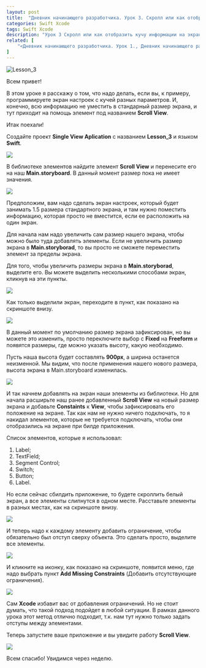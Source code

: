 ```yaml
---
layout: post
title:  "Дневник начинающего разработчика. Урок 3. Скролл или как отобразить кучу информации на экране."
categories: Swift Xcode
tags: Swift Xcode
description: "Урок 3 Скролл или как отобразить кучу информации на экране."
related: [
    "<Дневник начинающего разработчика. Урок 1., Дневник начинающего разработчика. Урок 2., Дневник начинающего разработчика. Урок 3., Дневник начинающего разработчика. Урок 4.>",
]
---
```


![Lesson_3](http://i023.radikal.ru/1610/bf/290c4c00b39a.jpg)

Всем привет!

В этом уроке я расскажу о том, что надо делать, если вы, к примеру, программируете экран настроек
с кучей разных параметров. И, конечно, всю информацию не уместить в стандарный размер экрана,
и тут приходит на помощь элемент под названием **Scroll View**.

Итак поехали!

Создайте проект **Single View Aplication** с названием **Lesson_3** и языком **Swift**.

![](http://i023.radikal.ru/1610/c4/f2422dd5fde7.jpg)

В библиотеке элементов найдите элемент **Scroll View** и перенесите его на наш **Main.storyboard**.
В данный момент размер пока не имеет значения.

![](http://i053.radikal.ru/1610/10/02726207eb43.jpg)

Предположим, вам надо сделать экран настроек, который будет занимать 1.5 размера стандартного
экрана, и там нужно поместить информацию, которая просто не вместится, если ее расположить
на один экран.

Для начала нам надо увеличить сам размер нашего экрана, чтобы можно было туда добавлять элементы. Если не увеличить размер экрана в **Main.storyborad**, то вы просто не сможете переместить элемент за пределы экрана.

Для того, чтобы увеличить размеры экрана в **Main.storyborad**, выделите его. Вы можете выделить несколькими способами экран, кликнув на эти пункты.

![](http://s019.radikal.ru/i614/1610/c7/2b0f4ade03ca.jpg)

Как только выделили экран, переходите в пункт, как показано на скриншоте внизу.

![](http://s017.radikal.ru/i408/1610/a3/9dd57e5f3ab0.jpg)

В данный момент по умолчанию размер экрана зафиксирован, но вы можете это изменить, просто
переключите выбор с **Fixed** на **Freeform** и появятся размеры, где можно указать высоту, какую необходимо.

Пусть наша высота будет составлять **900px**, а ширина останется неизменной. Мы видим, что после
применения нашего нового размера, высота экрана в Main.storyboard изменилась.

![](http://s018.radikal.ru/i518/1610/99/2a7fbc6ada2f.jpg)

И так начнем добавлять на экран наши элементы из библиотеки. Но для начала расширьте
наш ранее добавленный **Scroll View** на новый размер экрана и добавьте **Constaints** к **View**,
чтобы зафиксировать его положение на экране. Так как нам не нужно ничего подключать,
то я накидал элементов, которые не требуется подключать, чтобы они отобразились на экране
при билде приложения.

Список элементов, которые я использовал:

1. Label;
2. TextField;
3. Segment Control;
4. Switch;
5. Button;
6. Label.

Но если сейчас сбилдить приложение, то будете скроллить белый экран, а все элементы слипнутся
в одном месте. Расставьте элементы в разных местах, как на скриншоте внизу.

![](http://s016.radikal.ru/i337/1610/75/f8d8b9d71681.jpg)

И теперь надо к каждому элементу добавить ограничение, чтобы обязательно был отступ сверху
объекта. Это сделать просто, выделите все элементы.

![](http://s017.radikal.ru/i409/1610/1b/31252ebe4942.jpg)

И кликните на иконку, как показано на скриншоте, появится меню, где надо выбрать пункт
**Add Missing Constraints** (Добавить отсутствующие ограничения).

![](http://s010.radikal.ru/i313/1610/98/31bd692f6a95.jpg)

Сам **Xcode** избавит вас от добавления ограничений. Но не стоит думать, что такой подход
подойдет в любой ситуации. В рамках данного урока этот метод отлично подходит, т.к. нам тут нужно
только задать отступы между элементами.

Теперь запустите ваше приложение и вы увидите работу **Scroll View**.

![](http://s019.radikal.ru/i604/1610/52/58b5dc986724.gif)



Всем спасибо! Увидимся через неделю.





